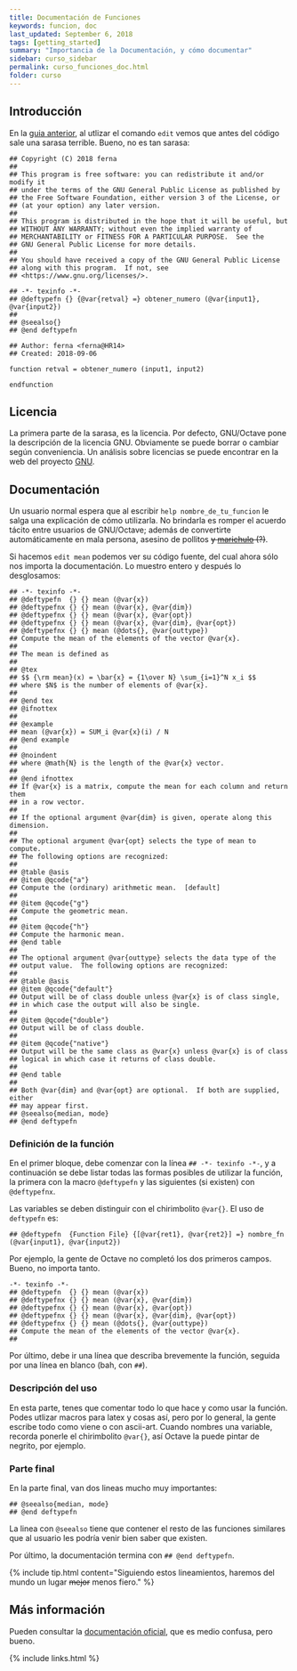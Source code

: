 ```yaml
---
title: Documentación de Funciones
keywords: funcion, doc
last_updated: September 6, 2018
tags: [getting_started]
summary: "Importancia de la Documentación, y cómo documentar"
sidebar: curso_sidebar
permalink: curso_funciones_doc.html
folder: curso
---
```


## Introducción
En la [guia anterior](/curso_funciones.html), al utlizar el comando ``edit``
vemos que antes del código sale una sarasa terrible. Bueno, no es tan sarasa:

```
## Copyright (C) 2018 ferna
## 
## This program is free software: you can redistribute it and/or modify it
## under the terms of the GNU General Public License as published by
## the Free Software Foundation, either version 3 of the License, or
## (at your option) any later version.
## 
## This program is distributed in the hope that it will be useful, but
## WITHOUT ANY WARRANTY; without even the implied warranty of
## MERCHANTABILITY or FITNESS FOR A PARTICULAR PURPOSE.  See the
## GNU General Public License for more details.
## 
## You should have received a copy of the GNU General Public License
## along with this program.  If not, see
## <https://www.gnu.org/licenses/>.

## -*- texinfo -*- 
## @deftypefn {} {@var{retval} =} obtener_numero (@var{input1}, @var{input2})
##
## @seealso{}
## @end deftypefn

## Author: ferna <ferna@HR14>
## Created: 2018-09-06

function retval = obtener_numero (input1, input2)

endfunction
```

## Licencia
La primera parte de la sarasa, es la licencia. Por defecto, GNU/Octave pone
la descripción de la licencia GNU. Obviamente se puede borrar o cambiar
según conveniencia. Un análisis sobre licencias se puede encontrar en la
web del proyecto [GNU](https://www.gnu.org/licenses/license-list.html).

## Documentación
Un usuario normal espera que al escribir ``help nombre_de_tu_funcion`` le salga
una explicación de cómo utilizarla. No brindarla es romper el acuerdo
tácito entre usuarios de GNU/Octave; además de convertirte automáticamente en mala persona, asesino de pollitos
~~y [marichulo](https://www.cronica.com.ar/info-general/Cristina-le-dijo-marichulo-a-Macri-Mira-lo-que-significa-20180528-0032.html) (?)~~.

Si hacemos ``edit mean`` podemos ver su código fuente, del cual ahora
sólo nos importa la documentación. Lo muestro entero y después
lo desglosamos:

```
## -*- texinfo -*-
## @deftypefn  {} {} mean (@var{x})
## @deftypefnx {} {} mean (@var{x}, @var{dim})
## @deftypefnx {} {} mean (@var{x}, @var{opt})
## @deftypefnx {} {} mean (@var{x}, @var{dim}, @var{opt})
## @deftypefnx {} {} mean (@dots{}, @var{outtype})
## Compute the mean of the elements of the vector @var{x}.
##
## The mean is defined as
##
## @tex
## $$ {\rm mean}(x) = \bar{x} = {1\over N} \sum_{i=1}^N x_i $$
## where $N$ is the number of elements of @var{x}.
##
## @end tex
## @ifnottex
##
## @example
## mean (@var{x}) = SUM_i @var{x}(i) / N
## @end example
##
## @noindent
## where @math{N} is the length of the @var{x} vector.
##
## @end ifnottex
## If @var{x} is a matrix, compute the mean for each column and return them
## in a row vector.
##
## If the optional argument @var{dim} is given, operate along this dimension.
##
## The optional argument @var{opt} selects the type of mean to compute.
## The following options are recognized:
##
## @table @asis
## @item @qcode{"a"}
## Compute the (ordinary) arithmetic mean.  [default]
##
## @item @qcode{"g"}
## Compute the geometric mean.
##
## @item @qcode{"h"}
## Compute the harmonic mean.
## @end table
##
## The optional argument @var{outtype} selects the data type of the
## output value.  The following options are recognized:
##
## @table @asis
## @item @qcode{"default"}
## Output will be of class double unless @var{x} is of class single,
## in which case the output will also be single.
##
## @item @qcode{"double"}
## Output will be of class double.
##
## @item @qcode{"native"}
## Output will be the same class as @var{x} unless @var{x} is of class
## logical in which case it returns of class double.
##
## @end table
##
## Both @var{dim} and @var{opt} are optional.  If both are supplied, either
## may appear first.
## @seealso{median, mode}
## @end deftypefn
```

### Definición de la función
En el primer bloque, debe comenzar con la línea ``## -*- texinfo -*-``,
y a continuación se debe listar todas las formas posibles de utilizar
la función, la primera con la macro ``@deftypefn`` y las siguientes
(si existen) con ``@deftypefnx``. 

Las variables se deben distinguir con el chirimbolito ``@var{}``.
El uso de ``deftypefn`` es:

``## @deftypefn  {Function File} {[@var{ret1}, @var{ret2}] =} nombre_fn (@var{input1}, @var{input2})``

Por ejemplo, la gente de Octave no completó los dos primeros campos. Bueno, no importa tanto.

```
-*- texinfo -*-
## @deftypefn  {} {} mean (@var{x})
## @deftypefnx {} {} mean (@var{x}, @var{dim})
## @deftypefnx {} {} mean (@var{x}, @var{opt})
## @deftypefnx {} {} mean (@var{x}, @var{dim}, @var{opt})
## @deftypefnx {} {} mean (@dots{}, @var{outtype})
## Compute the mean of the elements of the vector @var{x}.
##
```

Por último, debe ir una línea que describa brevemente la función,
seguida por una línea en blanco (bah, con ``##``).

### Descripción del uso
En esta parte, tenes que comentar todo lo que hace y como usar la función.
Podes utlizar macros para latex y cosas así, pero por lo general, la gente
escribe todo como viene o con ascii-art. Cuando nombres una variable,
recorda ponerle el chirimbolito ``@var{}``, así Octave la puede pintar
de negrito, por ejemplo.

### Parte final
En la parte final, van dos lineas mucho muy importantes:

```
## @seealso{median, mode}
## @end deftypefn
```

La linea con ``@seealso`` tiene que contener el resto de las funciones
similares que al usuario les podría venir bien saber que existen.

Por último, la documentación termina con ``## @end deftypefn``.


{% include tip.html content="Siguiendo estos lineamientos, haremos del mundo un lugar <s>mejor</s> menos fiero." %}

## Más información
Pueden consultar la [documentación oficial](https://octave.org/doc/v4.0.0/Documentation-Tips.html), que es medio confusa, pero bueno.

{% include links.html %}